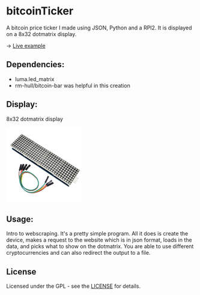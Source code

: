 # bitcoinTicker

A bitcoin price ticker I made using JSON, Python and a RPI2. It is displayed on a 8x32 dotmatrix display.

→ [Live example](https://www.reddit.com/r/raspberry_pi/comments/i0cyoz/im_sure_someone_has_done_something_similar_to/)

## Dependencies: 

* luma.led_matrix
* rm-hull/bitcoin-bar was helpful in this creation

## Display: 

8x32 dotmatrix display
<p>
  <a name="top" href="https://github.com/nolimitcarter/bitcoinTicker">
    <img height="200px" width="200px" src="pics/dotmatrix.jpg">
  </a>
</p>

## Usage:

Intro to webscraping. It's a pretty simple program. All it does is create the device, makes a request to the website which is in json format, loads in the data, and picks what to show on the dotmatrix. You are able to use different cryptocurrencies and can also redirect the output to a file.

## License

Licensed under the GPL - see the [LICENSE](LICENSE.md) for details.
